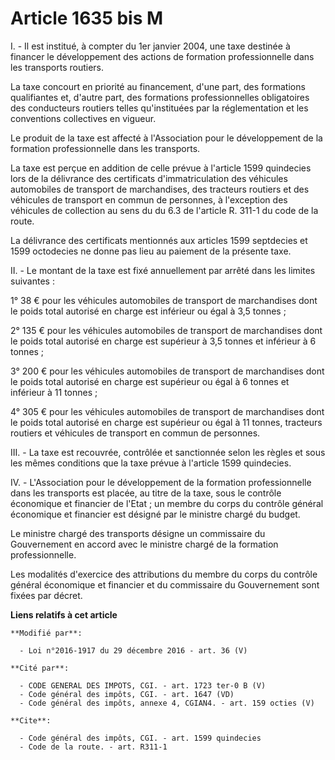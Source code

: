 # Article 1635 bis M

I. - Il est institué, à compter du 1er janvier 2004, une taxe destinée à financer le développement des actions de formation
professionnelle dans les transports routiers. 

La taxe concourt en priorité au financement, d'une part, des formations qualifiantes et, d'autre part, des formations
professionnelles obligatoires des conducteurs routiers telles qu'instituées par la réglementation et les conventions
collectives en vigueur. 

Le produit de la taxe est affecté à l'Association pour le développement de la formation professionnelle dans les transports. 

La taxe est perçue en addition de celle prévue à l'article 1599 quindecies lors de la délivrance des certificats
d'immatriculation des véhicules automobiles de transport de marchandises, des tracteurs routiers et des véhicules de
transport en commun de personnes, à l'exception des véhicules de collection au sens du du 6.3 de l'article R. 311-1 du code
de la route. 

La délivrance des certificats mentionnés aux articles 1599 septdecies et 1599 octodecies ne donne pas lieu au paiement de la
présente taxe. 

II. - Le montant de la taxe est fixé annuellement par arrêté dans les limites suivantes : 

1° 38 € pour les véhicules automobiles de transport de marchandises dont le poids total autorisé en charge est inférieur ou
égal à 3,5 tonnes ; 

2° 135 € pour les véhicules automobiles de transport de marchandises dont le poids total autorisé en charge est supérieur à
3,5 tonnes et inférieur à 6 tonnes ; 

3° 200 € pour les véhicules automobiles de transport de marchandises dont le poids total autorisé en charge est supérieur ou
égal à 6 tonnes et inférieur à 11 tonnes ; 

4° 305 € pour les véhicules automobiles de transport de marchandises dont le poids total autorisé en charge est supérieur ou
égal à 11 tonnes, tracteurs routiers et véhicules de transport en commun de personnes. 

III. - La taxe est recouvrée, contrôlée et sanctionnée selon les règles et sous les mêmes conditions que la taxe prévue à
l'article 1599 quindecies. 

IV. - L'Association pour le développement de la formation professionnelle dans les transports est placée, au titre de la
taxe, sous le contrôle économique et financier de l'Etat ; un membre du corps du contrôle général économique et financier est
désigné par le ministre chargé du budget. 

Le ministre chargé des transports désigne un commissaire du Gouvernement en accord avec le ministre chargé de la formation
professionnelle. 

Les modalités d'exercice des attributions du membre du corps du contrôle général économique et financier et du commissaire du
Gouvernement sont fixées par décret.

**Liens relatifs à cet article**

	**Modifié par**:

	  - Loi n°2016-1917 du 29 décembre 2016 - art. 36 (V)

	**Cité par**:

	  - CODE GENERAL DES IMPOTS, CGI. - art. 1723 ter-0 B (V)
	  - Code général des impôts, CGI. - art. 1647 (VD)
	  - Code général des impôts, annexe 4, CGIAN4. - art. 159 octies (V)

	**Cite**:

	  - Code général des impôts, CGI. - art. 1599 quindecies
	  - Code de la route. - art. R311-1
